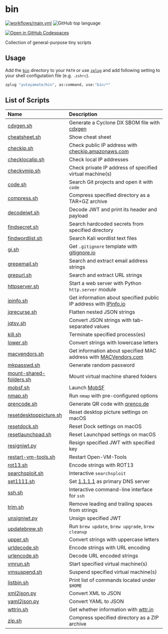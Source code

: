 # bin

[![workflows/main.yml](https://github.com/yutayamate/bin/actions/workflows/main.yml/badge.svg)](https://github.com/yutayamate/bin/actions/workflows/main.yml)
![GitHub top language](https://img.shields.io/github/languages/top/yutayamate/bin)

[![Open in GitHub Codespaces](https://github.com/codespaces/badge.svg)](https://github.com/codespaces/new?hide_repo_select=true&repo=221247482)

Collection of general-purpose tiny scripts

## Usage

Add the [`bin`](bin) directory to your `PATH` or use [`zplug`](https://github.com/zplug/zplug) and add following setting to your shell configutation file (e.g. `.zshrc`).

```bash
zplug "yutayamate/bin", as:command, use:"bin/*"
```

## List of Scripts

| Name | Description |
| :- | :- |
| [cdxgen.sh](bin/cdxgen.sh) | Generate a Cyclone DX SBOM file with [cdxgen](https://github.com/CycloneDX/cdxgen) |
| [cheatsheet.sh](bin/cheatsheet.sh) | Show cheat sheet |
| [checkip.sh](bin/checkip.sh) | Check public IP address with [checkip.amazonaws.com](https://checkip.amazonaws.com) |
| [checklocalip.sh](bin/checklocalip.sh) | Check local IP addresses |
| [checkvmip.sh](bin/checkvmip.sh) | Check private IP address of specified virtual machine(s) |
| [code.sh](bin/code.sh) | Search Git projects and open it with `code` |
| [compress.sh](bin/compress.sh) | Compress specified directory as a TAR+GZ archive |
| [decodejwt.sh](bin/decodejwt.sh) | Decode JWT and print its header and payload |
| [findsecret.sh](bin/findsecret.sh) | Search hardcoded secrets from specified directory |
| [findwordlist.sh](bin/findwordlist.sh) | Search Kali wordlist text files |
| [gi.sh](bin/gi.sh) | Get `.gitignore` template with [gitignore.io](https://www.gitignore.io) |
| [grepemail.sh](bin/grepemail.sh) | Search and extract email address strings |
| [grepurl.sh](bin/grepurl.sh) | Search and extract URL strings |
| [httpserver.sh](bin/httpserver.sh) | Start a web server with Python `http.server` module |
| [ipinfo.sh](bin/ipinfo.sh) | Get information about specified public IP address with [IPinfo.io](https://ipinfo.io) |
| [jqrecurse.sh](bin/jqrecurse.sh) | Flatten nested JSON strings |
| [jqtsv.sh](bin/jqtsv.sh) | Convert JSON strings with tab-separated values |
| [kill.sh](bin/kill.sh) | Terminate specified process(es) |
| [lower.sh](bin/lower.sh) | Convert strings with lowercase letters |
| [macvendors.sh](bin/macvendors.sh) | Get information about specified MAC address with [MACVendors.com](https://macvendors.com) |
| [mkpasswd.sh](bin/mkpasswd.sh) | Generate random password |
| [mount-shared-folders.sh](bin/mount-shared-folders.sh) | Mount virtual machine shared folders |
| [mobsf.sh](bin/mobsf.sh) | Launch [MobSF](https://github.com/MobSF/Mobile-Security-Framework-MobSF) |
| [nmap.sh](bin/nmap.sh) | Run `nmap` with pre-configured options |
| [qrencode.sh](bin/qrencode.sh) | Generate QR code with [qrenco.de](https://qrenco.de) |
| [resetdesktoppicture.sh](bin/resetdesktoppicture.sh) | Reset desktop picture settings on macOS |
| [resetdock.sh](bin/resetdock.sh) | Reset Dock settings on macOS |
| [resetlaunchpad.sh](bin/resetlaunchpad.sh) | Reset Launchpad settings on macOS |
| [resignjwt.py](bin/resignjwt.py) | Resign specified JWT with specified key |
| [restart-vm-tools.sh](bin/restart-vm-tools.sh) | Restart Open-VM-Tools |
| [rot13.sh](bin/rot13.sh) | Encode strings with ROT13 |
| [searchsploit.sh](bin/searchsploit.sh) | Interactive `searchsploit` |
| [set1111.sh](bin/set1111.sh) | Set [1.1.1.1](https://1.1.1.1/dns/) as primary DNS server |
| [ssh.sh](bin/ssh.sh) | Interactive command-line interface for `ssh` |
| [trim.sh](bin/trim.sh) | Remove leading and trailing spaces from strings |
| [unsignjwt.py](bin/unsignjwt.py) | Unsign specified JWT |
| [updatebrew.sh](bin/updatebrew.sh) | Run `brew update`, `brew upgrade`, `brew cleanup` |
| [upper.sh](bin/upper.sh) | Convert strings with uppercase letters |
| [urldecode.sh](bin/urldecode.sh) | Encode strings with URL encoding |
| [urlencode.sh](bin/urlencode.sh) | Decode URL encoded strings |
| [vmrun.sh](bin/vmrun.sh) | Start specified virtual machine(s) |
| [vmsuspend.sh](bin/vmsuspend.sh) | Suspend specified virtual machine(s) |
| [listbin.sh](bin/listbin.sh) | Print list of commands located under `$HOME` |
| [xml2json.py](bin/xml2json.py) | Convert XML to JSON |
| [yaml2json.py](bin/yaml2json.py) | Convert YAML to JSON |
| [wttrin.sh](bin/wttrin.sh) | Get whether information with [wttr.in](https://wttr.in) |
| [zip.sh](bin/zip.sh) | Compress specified directory as a ZIP archive |
